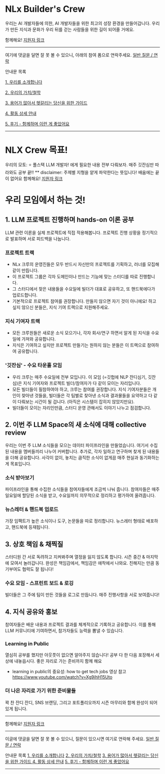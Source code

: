 # NLx Builder's Crew

우리는 AI 개발자들에 의한, AI 개발자들을 위한 최고의 성장 환경을 만들어갑니다. 
우리가 만든 지식과 문화가 우리 뒤를 걷는 사람들을 위한 길이 되어줄 거에요. 

함께해요! [지원자 링크](https://tally.so/r/w2Z0xM) 

---

여기에 댓글을 달면 잘 못 볼 수 있으니, 아래의 참여 폼으로 연락주세요. 
[일반 질문 / 연락](https://tally.so/r/3qp6E5)

안내문 목록

[1. 우리를 소개합니다](https://github.com/Pseudo-Lab/GJS6/discussions/3#discussioncomment-13386862) 

[2. 우리의 가치/철학](https://github.com/Pseudo-Lab/GJS6/discussions/3#discussioncomment-13386976) 

[3. 용어가 많아서 헷갈리는 당신을 위한 가이드 ](https://github.com/Pseudo-Lab/GJS6/discussions/3#discussioncomment-13386976)  

[4. 활동 상세 안내](https://github.com/Pseudo-Lab/GJS6/discussions/3#discussioncomment-13386993) 

[5. 후기 - 함께하며 이런 게 좋았어요](https://github.com/Pseudo-Lab/GJS6/discussions/3#discussioncomment-13387124)

---

# NLX Crew 목표!

우리의 모토: ⭐ 풀스택 LLM 개발자! 에게 필요한 내용 전부 다뤄보자. 매주 깃잔심만 따라와도 공부 끝!!
** disclaimer: 주제별 지형을 얕게 파악한다는 뜻입니다! 배움에는 끝이 없어요
함께해요! [지원자 링크](https://tally.so/r/w2Z0xM) 

# 우리 모임에서 하는 것!

## 1. LLM 프로젝트 진행하며 hands-on 이론 공부

LLM 관련 이론을 실제 프로젝트에 직접 적용해봅니다. 프로젝트 진행 상황을 정기적으로 발표하며 서로 피드백을 나눕니다. 

### 프로젝트 트랙
* NLx 크루의 운영진들은 모두 반드시 자신만의 프로젝트를 기획하고, 러너를 모집해 같이 만듭니다.
* 이 프로젝트 그룹은 각자 도메인이나 만드는 기능에 맞는 스터디를 따로 진행합니다.
* 그 스터디에서 찾은 내용들을 수요일에 빌더가 대표로 공유하고, 또 핸드북에다가 업로드합니다.
* 기본적으로 프로젝트 참여를 권장합니다. 만들지 않으면 자기 것이 아니에요! 하고 싶지 않으신 분들은, 지식 기여 트랙으로 지원해주세요.
### 지식 기여자 트랙
* 모든 크루원들은 새로운 소식 모으기나, 각자 회사/연구 하면서 알게 된 지식을 수요일에 가져와 공유합니다.
* 지식은 기여하고 싶지만 프로젝트 만들기는 원하지 않는 분들은 이 트랙으로 참여하여 공유합니다.  

### '깃잔심' - 수요 타운홀 모임
* 우리 크루는 매주 수요일에 전부 모입니다. 이 모임 (=깃헙에 NLP 잔디심기, 깃잔심)은 지식 기여자와 프로젝트 빌더/참여자가 다 같이 모이는 자리입니다. 
* 모든 빌더들이 필참하여야 하고, 크루는 참여를 권장합니다. 지식 기여자분들은 개인이 찾아낸 것들을,  빌더들은 각 팀별로 찾아낸 소식과 결과물들을 요약하고 다 같이 다뤄보는 시간이 될 겁니다. (아직은 시스템이 잡히지 않았지만요). 
* 빌더들이 모이는 자리인만큼, 스터디 운영 관해서도 이야기 나누고 점검합니다.      

## 2. 이번 주 LLM Space의 새 소식에 대해 collective review

우리는 이번 주 LLM 소식들을 모으는 데이터 파이프라인을 만들었습니다. 여기서 수집된 내용을 멤버들끼리 나누어 커버합니다. 추가로, 각자 일하고 연구하며 찾게 된 내용들을 더해 공유합니다. 사각이 없이, 놓치는 큼직한 소식이 없게끔 매주 현실과 동기화하는 게 목표입니다. 

### 소식 받아보기

파이프라인을 통해 수집한 소식들을 참여자들에게 조금씩 나눠 줍니다. 참여자들은 매주 일요일에 할당된 소식을 받고, 수요일까지 의무적으로 정리하고 평가하여 올려줍니다. 

### 뉴스레터 & 핸드북 업로드

가장 임팩트가 높은 소식이나 도구, 논문들을 따로 정리합니다. 뉴스레터 형태로 배포하고, 핸드북에 등재됩니다.  

## 3. 상호 책임 & 채찍질

스터디원 간 서로 독려하고 지켜봐주며 열정을 잃지 않도록 합니다. 시즌 중간 & 마지막에 모여서 놀러갑니다. 완성은 책임감에서, 책임감은 애착에서 나와요. 친해지는 만큼 동기부여도 협력도 잘 됩니다!

### 수요 모임 - 스프린트 보드 & 로깅

빌더들은 그 주에 팀이 만든 것들을 로그로 만듭니다. 매주 진행사항을 서로 보여줍니다! 

## 4. 지식 공유와 홍보

참여자들은 배운 내용과 프로젝트 결과를 체계적으로 기록하고 공유합니다. 이를 통해 LLM 커뮤니티에 기여하면서, 참가자들도 능력을 뽐낼 수 있습니다.

### Learning in Public

열심히 공부를 했지만 아웃풋이 없으면 알아주지 않습니다! 공부 다 한 다음 포장해서 세상에 내놓읍시다. 좋은 자리로 가는 준비까지 함께 해요

* learning in public의 중요성: how to get tech jobs 영상 참고 https://www.youtube.com/watch?v=Xg9ihH15Uto

### 더 나은 자리로 가기 위한 준비물들

꽉 찬 잔디 잔디, SNS 브랜딩, 그리고 포트폴리오까지 시즌 마무리와 함께 완성이 되어 있게 됩니다.

---

함께해요! 
[지원자 링크](https://tally.so/r/w2Z0xM) 

---

이글에 댓글을 달면 잘 못 볼 수 있으니, 질문이 있으시면 여기로 연락해 주세요. 
[일반 질문 / 연락](https://tally.so/r/3qp6E5)


안내문 목록
[1. 우리를 소개합니다](https://github.com/Pseudo-Lab/GJS6/discussions/3#discussioncomment-13386862)
[2. 우리의 가치/철학](https://github.com/Pseudo-Lab/GJS6/discussions/3#discussioncomment-13386976)
[3. 용어가 많아서 헷갈리는 당신을 위한 가이드 ](https://github.com/Pseudo-Lab/GJS6/discussions/3#discussioncomment-13386976)
[4. 활동 상세 안내](https://github.com/Pseudo-Lab/GJS6/discussions/3#discussioncomment-13386993)
[5. 후기 - 함께하며 이런 게 좋았어요](https://github.com/Pseudo-Lab/GJS6/discussions/3#discussioncomment-13387124)

---



